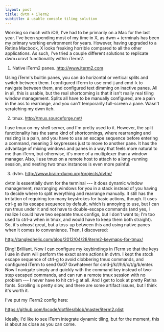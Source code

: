 ```yaml
---
layout: post
title: dvtm + iTerm2
subtitle: A usable console tiling solution
---
```


Working so much with iOS, I've had to be primarily on a Mac for the last year.
I've been spending most of my time in X, as dwm + terminals has been my primary
working environment for years. However, having upgraded to a Retina Macbook, X
looks freaking horrible compared to all the other applications. As such, I've
tried a couple different solutions to replicate dwm+urxvt functionality within
iTerm2.

1. Native iTerm2 panes. <http://www.iterm2.com>

Using iTerm's builtin panes, you can do horizontal or vertical splits and
switch between them. I configured iTerm to use cmd-j and cmd-k to navigate
between them, and configured text dimming on inactive panes. All in all, this
is usable, but the real shortcoming is that it isn't really real tiling window
management. Splits all have to be manually configured, are a pain in the ass to
rearrange, and you can't temporarily full-screen a pane. Wasn't scratching my
dwm itch.

2. tmux. <http://tmux.sourceforge.net/>

I use tmux on my shell server, and I'm pretty used to it. However, the split
functionality has the same kind of shortcomings, where rearranging and resizing
is a pain, and you have to use an escape sequence before entering a command,
meaning 3 keypresses just to move to another pane. It has the advantage of
mixing windows and panes in a way that feels more natural to me than iTerm, but
otherwise, it's more of a multiplexer than a window manager. Also, I use tmux
on a remote host to attach to a long-running session, and nesting two tmux
instances is even more painful.

3. dvtm. <http://www.brain-dump.org/projects/dvtm/>

dvtm is essentially dwm for the terminal --- it does dynamic window management,
rearranging windows for you in a stack instead of you having to decide where to
split everything and rearrange manually. It still has the irritation of
requiring too many keystrokes for basic actions, though. It uses ctrl-g as its
escape sequence by default, which is annoying to use, but I can run tmux under
it and not have to double-escape commands (and yes, I realize I could have two
separate tmux configs, but I don't want to; I'm too used to ctrl-a when in
tmux, and would have to keep them both straight). So, it's *almost* great, but
a toss-up between this and using native panes when it comes to convenience.
Then, I discovered:

<http://tangledhelix.com/blog/2012/04/28/iterm2-keymaps-for-tmux/>

Ding! Brilliant. Now I can configure my keybindings in iTerm so that the keys I
use in dwm will perform the exact same actions in dvtm. I kept the stock escape
sequence of ctrl-g to avoid clobbering tmux commands, and configured iTerm to
send 0x07 0xwhatever for cmd-j/k/l/h/i/x/t/g/b/enter. Now I navigate simply and
quickly with the command key instead of two-step escaped commands, and can run
a remote tmux session with no problem --- I never have to hit ctrl-g at all.
And I get to look at pretty Retina fonts. Scrolling is pretty slow, and there 
are some artifact issues, but I think it's worth it.

I've put my iTerm2 config here:

<https://github.com/lxcode/dotfiles/blob/master/iterm2.plist>

Ideally, I'd like to see iTerm integrate dynamic tiling, but for the moment,
this is about as close as you can come.
